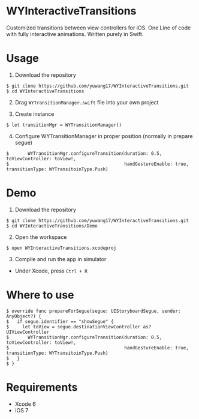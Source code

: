 # WYInteractiveTransitions
Customized transitions between view controllers for iOS. One Line of code with fully interactive animations. Written purely in Swift.

# Usage
1) Download the repository
```
$ git clone https://github.com/yuwang17/WYInteractiveTransitions.git
$ cd WYInteractiveTransitions
```

2) Drag ``WYTransitionManager.swift`` file into your own project

3) Create instance
```
$ let transitionMgr = WYTransitionManager()
```
4) Configure WYTransitionManager in proper position (normally in prepare segue)
```
$       WYTransitionMgr.configureTransition(duration: 0.5, toViewController: toView!, 
$                                           handGestureEnable: true, transitionType: WYTransitoinType.Push)
```

# Demo
1) Download the repository
```
$ git clone https://github.com/yuwang17/WYInteractiveTransitions.git
$ cd WYInteractiveTransitions/Demo
```

2) Open the workspace
```
$ open WYInteractiveTransitions.xcodeproj
```

3) Compile and run the app in simulator
* Under Xcode, press ``Ctrl + R``

# Where to use
```
$ override func prepareForSegue(segue: UIStoryboardSegue, sender: AnyObject?) {
$   if segue.identifier == "showSegue" {
$     let toView = segue.destinationViewController as? UIViewController
$       WYTransitionMgr.configureTransition(duration: 0.5, toViewController: toView!, 
$                                           handGestureEnable: true, transitionType: WYTransitoinType.Push)
$   }
$ }
```

# Requirements
* Xcode 6
* iOS 7

